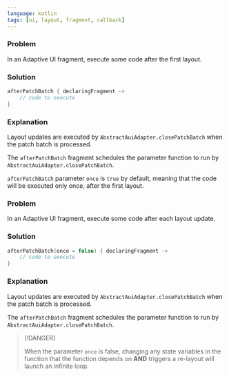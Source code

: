 ```yaml
---
language: kotlin
tags: [ui, layout, fragment, callback]
---
```


### Problem
In an Adaptive UI fragment, execute some code after the first layout.

### Solution
```kotlin
afterPatchBatch { declaringFragment ->
    // code to execute
}
```

### Explanation
Layout updates are executed by `AbstractAuiAdapter.closePatchBatch` when the
patch batch is processed.

The `afterPatchBatch` fragment schedules the parameter function to run by
`AbstractAuiAdapter.closePatchBatch`.

`afterPatchBatch` parameter `once` is `true` by default, meaning that the code
will be executed only once, after the first layout.

### Problem
In an Adaptive UI fragment, execute some code after each layout update.

### Solution
```kotlin
afterPatchBatch(once = false) { declaringFragment ->
    // code to execute
}
```

### Explanation
Layout updates are executed by `AbstractAuiAdapter.closePatchBatch` when the
patch batch is processed.

The `afterPatchBatch` fragment schedules the parameter function to run by
`AbstractAuiAdapter.closePatchBatch`.

> [!DANGER]
> 
> When the parameter `once` is false, changing any state variables in the function that the 
> function depends on **AND** triggers a re-layout will launch an infinite loop.
>